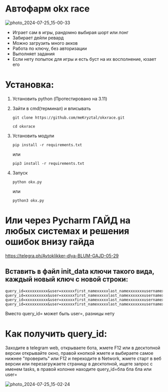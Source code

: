 # Автофарм okx race

![photo_2024-07-25_15-00-33](https://github.com/user-attachments/assets/3e6df2a4-2141-4796-b09d-203d3381a61b)



-  Играет сам в игры, рандомно выбирая шорт или лонг
-  Забирает дейли ревард
-  Можно загрузить много акков
-  Работа по ключу, без авторизации
-  Выполняет задания 
-  Если нету попыток для игры и есть буст на их восполнение, юзает его


# Установка:
1. Установить python (Протестировано на 3.11)

2. Зайти в cmd(терминал) и вписывать
   ```
   git clone https://github.com/meKryztal/okxrace.git
   ```
   
   ```
   cd okxrace
   ```
3. Установить модули
   
   ```
   pip install -r requirements.txt
   ```
 
   или
   
   ```
   pip3 install -r requirements.txt
   ```



4. Запуск
   ```
   python okx.py
   ```

   или

   ```
   python3 okx.py
   ```
   
# Или через Pycharm ГАЙД на любых системах и решения ошибок внизу гайда
https://telegra.ph/Avtoklikker-dlya-BLUM-GAJD-05-29
   



## Вставить в файл init_data ключи такого вида, каждый новый ключ с новой строки:
   ```
   query_id=xxxxxxxxxx&user=xxxxxxfirst_namexxxxxlast_namexxxxxxxusernamexxxxxxxlanguage_codexxxxxxxallows_write_to_pmxxxxxxx&auth_date=xxxxxx&hash=xxxxxxx
   query_id=xxxxxxxxxx&user=xxxxxxfirst_namexxxxxlast_namexxxxxxxusernamexxxxxxxlanguage_codexxxxxxxallows_write_to_pmxxxxxxx&auth_date=xxxxxx&hash=xxxxxxx
   query_id=xxxxxxxxxx&user=xxxxxxfirst_namexxxxxlast_namexxxxxxxusernamexxxxxxxlanguage_codexxxxxxxallows_write_to_pmxxxxxxx&auth_date=xxxxxx&hash=xxxxxxx
   query_id=xxxxxxxxxx&user=xxxxxxfirst_namexxxxxlast_namexxxxxxxusernamexxxxxxxlanguage_codexxxxxxxallows_write_to_pmxxxxxxx&auth_date=xxxxxx&hash=xxxxxxx
   ```
Вместо query_id= может быть user=, разницы нету
# Как получить query_id:
Заходите в telegram web, открываете бота, жмете F12 или в десктопной версии открывайте окно, правой кнопкой жмете и выбираете самое нижнее "проверить" или F12 и переходите в Network, жмете старт в веб версии или перезагружаете страницу в десктопной, ищете запрос с именем tasks, в правой колонке находите query_id=бла бла бла или user=

![photo_2024-07-25_15-02-24](https://github.com/user-attachments/assets/af7eafb9-32d5-49f3-bf15-617a18b0f6ca)
